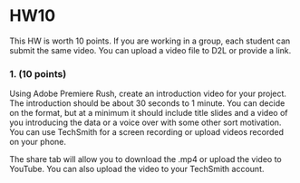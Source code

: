 # HW10


This HW is worth 10 points. If you are working in a group, each student can submit the same video. You can upload a video file to D2L or provide a link.

### 1. (10 points)

Using Adobe Premiere Rush, create an introduction video for your project. The introduction should be about 30 seconds to 1 minute. You can decide on the format, but at a minimum it should include title slides and a video of you introducing the data or a voice over with some other sort motivation. You can use TechSmith for a screen recording or upload videos recorded on your phone.

The share tab will allow you to download the .mp4 or upload the video to YouTube. You can also upload the video to your TechSmith account.


